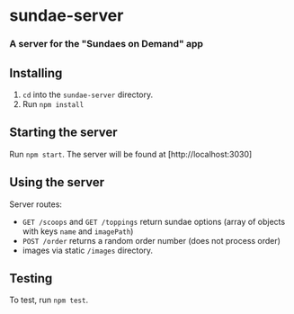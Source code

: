 # sundae-server
### A server for the "Sundaes on Demand" app

## Installing
1. `cd` into the `sundae-server` directory.
3. Run `npm install` 

## Starting the server
Run `npm start`. The server will be found at [http://localhost:3030]

## Using the server
Server routes:
  - `GET /scoops` and `GET /toppings` return sundae options (array of objects with keys `name` and `imagePath`)
  - `POST /order` returns a random order number (does not process order)
  - images via static `/images` directory.

## Testing
To test, run `npm test`.